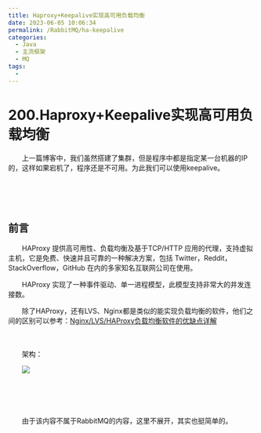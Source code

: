 ```yaml
---
title: Haproxy+Keepalive实现高可用负载均衡
date: 2023-06-05 10:06:34
permalink: /RabbitMQ/ha-keepalive
categories:
  - Java
  - 主流框架
  - MQ
tags:
  - 
---
```

# 200.Haproxy+Keepalive实现高可用负载均衡

　　上一篇博客中，我们虽然搭建了集群，但是程序中都是指定某一台机器的IP的，这样如果宕机了，程序还是不可用。为此我们可以使用keepalive。
<!-- more -->
　　‍

　　‍

## 前言

　　HAProxy 提供高可用性、负载均衡及基于TCP/HTTP 应用的代理，支持虚拟主机，它是免费、快速并且可靠的一种解决方案，包括 Twitter，Reddit，StackOverflow，GitHub 在内的多家知名互联网公司在使用。

　　HAProxy 实现了一种事件驱动、单一进程模型，此模型支持非常大的井发连接数。

　　除了HAProxy，还有LVS、Nginx都是类似的能实现负载均衡的软件，他们之间的区别可以参考：[Nginx/LVS/HAProxy负载均衡软件的优缺点详解](http://www.ha97.com/5646.html)

　　‍

　　架构：

　　![](https://image.peterjxl.com/blog/image-20230603175648-fefcpvm.png)

　　‍

　　‍

　　由于该内容不属于RabbitMQ的内容，这里不展开，其实也挺简单的。
